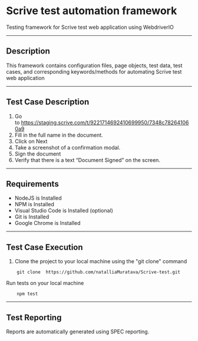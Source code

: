 
# Scrive test automation framework
Testing framework for Scrive test web application using WebdriverIO

---

## Description
This framework contains configuration files, page objects, test data, test cases, and corresponding keywords/methods for automating Scrive test web application

---

## Test Case Description
   1. Go to https://staging.scrive.com/t/9221714692410699950/7348c782641060a9
   2. Fill in the full name in the document.
   3. Click on Next
   4. Take a screenshot of a confirmation modal.
   5. Sign the document
   6. Verify that there is a text “Document Signed” on the screen.

---

## Requirements
* NodeJS is Installed
* NPM is Installed
* Visual Studio Code is Installed (optional)
* Git is Installed
* Google Chrome is Installed

---

## Test Case Execution

1. Clone the project to your local machine using the "git clone" command
```
    git clone  https://github.com/natalliaMuratava/Scrive-test.git 
```
Run tests on your local machine
```
    npm test
```
  
---

## Test Reporting
Reports are automatically generated using SPEC reporting.